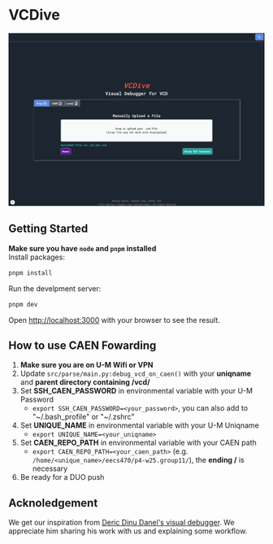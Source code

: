 # VCDive


![Home Page](/github_readme/home_page.jpg)

## Getting Started

**Make sure you have `node` and `pnpm` installed**  
Install packages:

```bash
pnpm install
```

Run the develpment server:
```bash
pnpm dev
```

Open [http://localhost:3000](http://localhost:3000) with your browser to see the result.

## How to use CAEN Fowarding

1. **Make sure you are on U-M Wifi or VPN**
2. Update `src/parse/main.py:debug_vcd_on_caen()` with your **uniqname** and **parent directory containing /vcd/**
3. Set **SSH_CAEN_PASSWORD** in environmental variable with your U-M Password  
    * `export SSH_CAEN_PASSWORD=<your_password>`, you can also add to "\~/.bash_profile" or "\~/.zshrc"  
4. Set **UNIQUE_NAME** in environmental variable with your U-M Uniqname  
    * `export UNIQUE_NAME=<your_uniqname>`
5. Set **CAEN_REPO_PATH** in environmental variable with your CAEN path  
    * `export CAEN_REPO_PATH=<your_caen_path>` (e.g. `/home/<unique_name>/eecs470/p4-w25.group11/`), the **ending /** is necessary
6. Be ready for a DUO push

## Acknoledgement
We get our inspiration from [Deric Dinu Danel's visual debugger](https://github.com/dericdinudaniel/eecs470-p4-gui-debugger.git). We appreciate him sharing his work with us and explaining some workflow. 

<!-- You can start editing the page by modifying `app/page.tsx`. The page auto-updates as you edit the file. -->

<!-- This project uses [`next/font`](https://nextjs.org/docs/app/building-your-application/optimizing/fonts) to automatically optimize and load [Geist](https://vercel.com/font), a new font family for Vercel.

## Learn More

To learn more about Next.js, take a look at the following resources:

- [Next.js Documentation](https://nextjs.org/docs) - learn about Next.js features and API.
- [Learn Next.js](https://nextjs.org/learn) - an interactive Next.js tutorial.

You can check out [the Next.js GitHub repository](https://github.com/vercel/next.js) - your feedback and contributions are welcome!

## Deploy on Vercel

The easiest way to deploy your Next.js app is to use the [Vercel Platform](https://vercel.com/new?utm_medium=default-template&filter=next.js&utm_source=create-next-app&utm_campaign=create-next-app-readme) from the creators of Next.js.

Check out our [Next.js deployment documentation](https://nextjs.org/docs/app/building-your-application/deploying) for more details. -->
